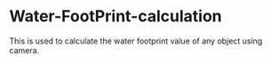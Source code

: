 # Water-FootPrint-calculation
This is used to calculate the water footprint value of any object using camera.
